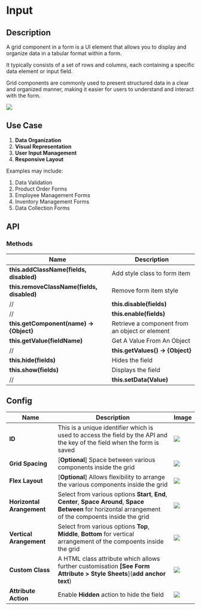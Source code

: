 # Input

## Description

A grid component in a form is a UI element that allows you to display and organize data in a tabular format within a form.

It typically consists of a set of rows and columns, each containing a specific data element or input field.

Grid components are commonly used to present structured data in a clear and organized manner, making it easier for users to understand and interact with the form.

<img src= "/apps/components/img/grid.png">

## Use Case

1. **Data Organization**
2. **Visual Representation**
3. **User Input Management**
4. **Responsive Layout**

Examples may include:

1. Data Validation
2. Product Order Forms
3. Employee Management Forms
4. Inventory Management Forms
5. Data Collection Forms

## API

### Methods

| **Name**| **Description**|
|----------------------|---------------------------------------------------------------------|
|**this.addClassName(fields, disabled)**|Add style class to form item|
|**this.removeClassName(fields, disabled)**|Remove form item style|
//| **this.disable(fields)**| Disable input field from user interaction|
//| **this.enable(fields)**| Disable input field from user interaction|
| **this.getComponent(name) → {Object}**|Retrieve a component from an object or element|
| **this.getValue(fieldName)**|Get A Value From An Object|
//| **this.getValues() → {Object}**|Get the values of all fields when values change|
|**this.hide(fields)**|Hides the field|
|**this.show(fields)**|Displays the field|
//|**this.setData(Value)**|Set the data in the field|

## Config

| **Name**|**Description**|**Image**|
|---------------|----------------------------------------------------------------------------------------------------------------------------------------|-----------------------------------|
|**ID**| This is a unique identifier which is used to access the field by the API and the key of the field when the form is saved|<img src= "/apps/components/img/input_id.png">|
|**Grid Spacing**| [**Optional**] Space between various components inside the grid|<img src= "/apps/components/img/grid_gridspacing.png">|
|**Flex Layout**| [**Optional**] Allows flexibility to arrange the various components inside the grid|<img src= "/apps/components/img/grid_gridspacing.png">|
|**Horizontal Arangement**|Select from various options **Start**, **End**, **Center**, **Space Around**, **Space Between** for horizontal arrangement of the compoents inside the grid|<img src= "/apps/components/img/grid_horizontal.png">|
|**Vertical Arangement**|Select from various options **Top**, **Middle**, **Bottom** for vertical arrangement of the compoents inside the grid|<img src= "/apps/components/img/grid_vertical.png">|
|**Custom Class**| A HTML class attribute which allows further customisation **[See Form Attribute > Style Sheets**](**add anchor text**)|<img src= "/apps/components/img/input_customclass.png">|
|**Attribute Action**|Enable **Hidden** action to hide the field|<img src= "/apps/components/img/alert_arrtibuteaction.png">|
